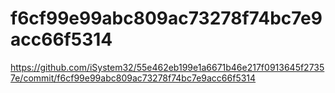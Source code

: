 # f6cf99e99abc809ac73278f74bc7e9acc66f5314
https://github.com/iSystem32/55e462eb199e1a6671b46e217f0913645f27357e/commit/f6cf99e99abc809ac73278f74bc7e9acc66f5314
